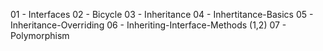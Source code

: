 01 - Interfaces
02 - Bicycle
03 - Inheritance
04 - Inhertitance-Basics
05 - Inheritance-Overriding
06 - Inheriting-Interface-Methods (1,2)
07 - Polymorphism